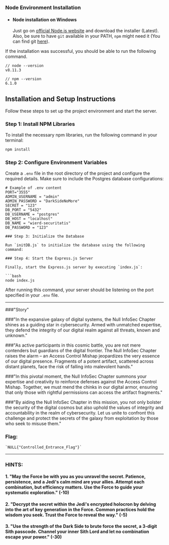 ### Node Environment Installation
- #### Node installation on Windows

  Just go on [official Node.js website](https://nodejs.org/) and download the installer (Latest).
Also, be sure to have `git` available in your PATH, `npm` might need it (You can find git [here](https://git-scm.com/)).


If the installation was successful, you should be able to run the following command.

    // node --version
    v8.11.3

    // npm --version
    6.1.0


###
## Installation and Setup Instructions

Follow these steps to set up the project environment and start the server.

### Step 1: Install NPM Libraries

To install the necessary npm libraries, run the following command in your terminal:

```bash
npm install

```

### Step 2: Configure Environment Variables

Create a `.env` file in the root directory of the project and configure the required details. Make sure to include the Postgres database configurations:

```
# Example of .env content
PORT="3555"
ADMIN_USERNAME = "admin"
ADMIN_PASSWORD = "DarkSideNoMore"
SECRET = "123"
DB_PORT = "5432"
DB_USERNAME = "postgres"
DB_HOST = "localhost"
DB_NAME = "wierd-securitatis"
DB_PASSWORD = "123"

### Step 3: Initialize the Database

Run `initDB.js` to initialize the database using the following command:

### Step 4: Start the Express.js Server

Finally, start the Express.js server by executing `index.js`:

```bash
node index.js
```

After running this command, your server should be listening on the port specified in your `.env` file.

---
###"Story"

###"In the expansive galaxy of digital systems, the Null InfoSec Chapter shines as a guiding star in cybersecurity. Armed with unmatched expertise, they defend the integrity of our digital realm against all threats, known and unknown."

###"As active participants in this cosmic battle, you are not mere contenders but guardians of the digital frontier. The Null InfoSec Chapter raises the alarm – an Access Control Mishap jeopardizes the very essence of our digital presence. Fragments of a potent artifact, scattered across distant planets, face the risk of falling into malevolent hands."

###"In this pivotal moment, the Null InfoSec Chapter summons your expertise and creativity to reinforce defenses against the Access Control Mishap. Together, we must mend the chinks in our digital armor, ensuring that only those with rightful permissions can access the artifact fragments."

###"By aiding the Null InfoSec Chapter in this mission, you not only bolster the security of the digital cosmos but also uphold the values of integrity and accountability in the realm of cybersecurity. Let us unite to confront this challenge and protect the secrets of the galaxy from exploitation by those who seek to misuse them."

### Flag:

```
`NULL{"Controlled_Entrance_Flag"}`
```
---
### HINTS:


#### 1. "May the Force be with you as you unravel the secret. Patience, persistence, and a Jedi's calm mind are your allies. Attempt each combination, but efficiency matters. Use the Force to guide your systematic exploration." (-10)
#### 2.  "Decrypt the secret within the Jedi's encrypted holocron by delving into the art of key generation in the Force. Common practices hold the wisdom you seek. Trust the Force to reveal the way." (-5)
#### 3.  "Use the strength of the Dark Side to brute force the secret, a 3-digit Sith passcode. Channel your inner Sith Lord and let no combination escape your power." (-30)

